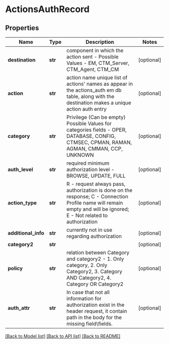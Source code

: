 # ActionsAuthRecord

## Properties
Name | Type | Description | Notes
------------ | ------------- | ------------- | -------------
**destination** | **str** | component in which the action sent - Possible Values - EM, CTM_Server, CTM_Agent, CTM_CM | [optional] 
**action** | **str** | action name unique list of actions&#39; names as appear in the actions_auth em db table, along with the destination makes a unique action auth entry | [optional] 
**category** | **str** | Privilege (Can be empty) Possible Values for categories fields  - OPER, DATABASE, CONFIG, CTMSEC, CPMAN, RAMAN, AGMAN, CMMAN, CCP, UNKNOWN | [optional] 
**auth_level** | **str** | required minimum authorization level - BROWSE, UPDATE, FULL | [optional] 
**action_type** | **str** | R - request always pass, authorization is done on the response; C - Connection Profile name will remain empty and will be ignored; E - Not related to authorization | [optional] 
**additional_info** | **str** | currently not in use regarding authorization | [optional] 
**category2** | **str** |  | [optional] 
**policy** | **str** | relation between Category and category2 - 1. Only category, 2. Only Category2, 3. Category AND Category2, 4. Category OR Category2 | [optional] 
**auth_attr** | **str** | In case that not all information for authorization exist in the header request, it contain path in the body for the missing field\\fields. | [optional] 

[[Back to Model list]](../README.md#documentation-for-models) [[Back to API list]](../README.md#documentation-for-api-endpoints) [[Back to README]](../README.md)


